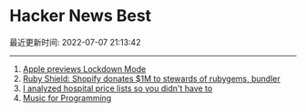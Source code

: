 # Hacker News Best

最近更新时间: 2022-07-07 21:13:42

--- 
1. [Apple previews Lockdown Mode](https://www.apple.com/newsroom/2022/07/apple-expands-commitment-to-protect-users-from-mercenary-spyware/) 
2. [Ruby Shield: Shopify donates $1M to stewards of rubygems, bundler](http://rubycentral.org/ruby-shield) 
3. [I analyzed hospital price lists so you didn't have to](https://www.dolthub.com/blog/2022-07-01-hospitals-compliance/) 
4. [Music for Programming](https://musicforprogramming.net/) 
